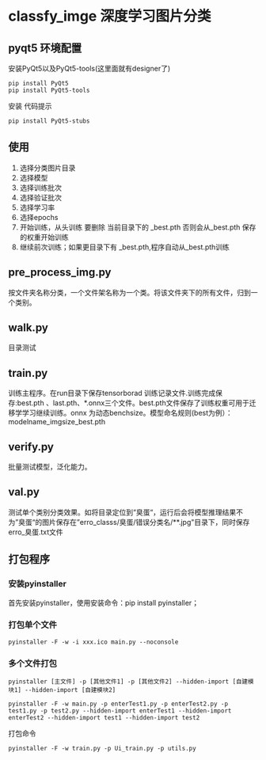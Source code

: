 # classfy_imge 深度学习图片分类
## pyqt5 环境配置
安装PyQt5以及PyQt5-tools(这里面就有designer了)
```
pip install PyQt5
pip install PyQt5-tools
```
安装 代码提示
```
pip install PyQt5-stubs
```
## 使用
1. 选择分类图片目录
2. 选择模型
3. 选择训练批次
4. 选择验证批次
5. 选择学习率
6. 选择epochs
7. 开始训练，从头训练 要删除 当前目录下的 _best.pth 否则会从_best.pth 保存的权重开始训练
8. 继续前次训练；如果更目录下有 _best.pth,程序自动从_best.pth训练 
## pre_process_img.py 
按文件夹名称分类，一个文件架名称为一个类。将该文件夹下的所有文件，归到一个类别。
## walk.py 
目录测试
## train.py
训练主程序。在run目录下保存tensorborad 训练记录文件.训练完成保存:best.pth 、last.pth、*.onnx三个文件。best.pth文件保存了训练权重可用于迁移学学习继续训练。onnx 为动态benchsize。模型命名规则(best为例）：modelname_imgsize_best.pth
## verify.py
批量测试模型，泛化能力。
## val.py 
测试单个类别分类效果。如将目录定位到“臭蛋“，运行后会将模型推理结果不为”臭蛋“的图片保存在”erro_classs/臭蛋/错误分类名/**.jpg"目录下，同时保存erro_臭蛋.txt文件
## 打包程序
### 安装pyinstaller
首先安装pyinstaller，使用安装命令：pip install pyinstaller；
### 打包单个文件
```
pyinstaller -F -w -i xxx.ico main.py --noconsole
```
### 多个文件打包
```
pyinstaller [主文件] -p [其他文件1] -p [其他文件2] --hidden-import [自建模块1] --hidden-import [自建模块2]

pyinstaller -F -w main.py -p enterTest1.py -p enterTest2.py -p test1.py -p test2.py --hidden-import enterTest1 --hidden-import enterTest2 --hidden-import test1 --hidden-import test2
```
打包命令
```
pyinstaller -F -w train.py -p Ui_train.py -p utils.py  
```
